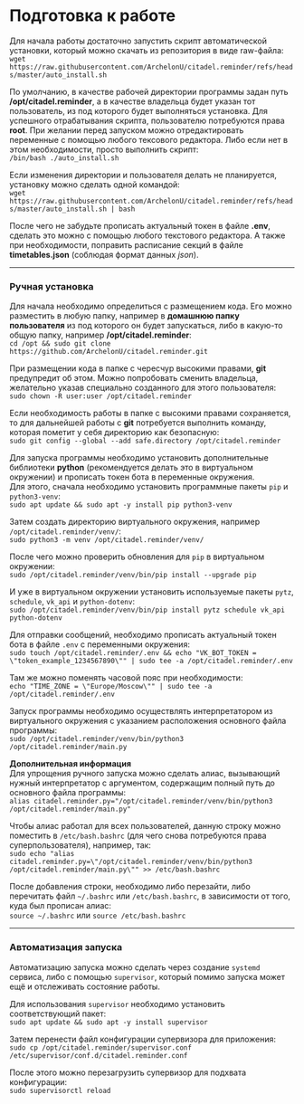 # Подготовка к работе
Для начала работы достаточно запустить скрипт автоматической установки, который можно скачать из репозитория в виде raw-файла:  
`wget https://raw.githubusercontent.com/ArchelonU/citadel.reminder/refs/heads/master/auto_install.sh`

По умолчанию, в качестве рабочей директории программы задан путь **/opt/citadel.reminder**, а в качестве владельца будет указан тот пользователь, из под которого будет выполняться установка. Для успешного отрабатывания скрипта, пользователю потребуются права **root**. При желании перед запуском можно отредактировать переменные с помощью любого тексового редактора. Либо если нет в этом необходимости, просто выполнить скрипт:  
`/bin/bash ./auto_install.sh`

Если изменения директории и пользователя делать не планируется, установку можно сделать одной командой:  
`wget https://raw.githubusercontent.com/ArchelonU/citadel.reminder/refs/heads/master/auto_install.sh | bash`

После чего не забудьте прописать актуальный токен в файле **.env**, сделать это можно с помощью любого текстового редактора. А также при необходимости, поправить расписание секций в файле **timetables.json** (cоблюдая формат данных *json*).

---
### Ручная установка
Для начала необходимо определиться с размещением кода. Его можно разместить в любую папку, например в **домашнюю папку пользователя** из под которого он будет запускаться, либо в какую-то общую папку, например **/opt/citadel.reminder**:  
`cd /opt && sudo git clone https://github.com/ArchelonU/citadel.reminder.git`  

При размещении кода в папке с чересчур высокими правами, **git** предупредит об этом. Можно попробовать сменить владельца, желательно указав специально созданного для этого пользователя:  
`sudo chown -R user:user /opt/citadel.reminder`

Если необходимость работы в папке с высокими правами сохраняется, то для дальнейшей работы с **git** потребуется выполнить команду, которая пометит у себя директорию как безопасную:  
`sudo git config --global --add safe.directory /opt/citadel.reminder`

Для запуска программы необходимо установить дополнительные библиотеки **python** (рекомендуется делать это в виртуальном окружении) и прописать токен бота в переменные окружения.  
Для этого, сначала необходимо установить программные пакеты `pip` и `python3-venv`:  
`sudo apt update && sudo apt -y install pip python3-venv`

Затем создать директорию виртуального окружения, например `/opt/citadel.reminder/venv/`:  
`sudo python3 -m venv /opt/citadel.reminder/venv/`

После чего можно проверить обновления для `pip` в виртуальном окружении:  
`sudo /opt/citadel.reminder/venv/bin/pip install --upgrade pip`

И уже в виртуальном окружении установить используемые пакеты `pytz`, `schedule`, `vk_api` и `python-dotenv`:  
`sudo /opt/citadel.reminder/venv/bin/pip install pytz schedule vk_api python-dotenv`

Для отправки сообщений, необходимо прописать актуальный токен бота в файле `.env` с переменными окружения:  
`sudo touch /opt/citadel.reminder/.env && echo "VK_BOT_TOKEN = \"token_example_1234567890\"" | sudo tee -a /opt/citadel.reminder/.env`

Там же можно поменять часовой пояс при необходимости:  
`echo "TIME_ZONE = \"Europe/Moscow\"" | sudo tee -a /opt/citadel.reminder/.env`

Запуск программы необходимо осуществлять интерпретатором из виртуального окружения с указанием расположения основного файла программы:  
`sudo /opt/citadel.reminder/venv/bin/python3 /opt/citadel.reminder/main.py`

**Дополнительная информация**  
Для упрощения ручного запуска можно сделать алиас, вызывающий нужный интерпретатор с аргументом, содержащим полный путь до основного файла программы:  
`alias citadel.reminder.py="/opt/citadel.reminder/venv/bin/python3 /opt/citadel.reminder/main.py"`

Чтобы алиас работал для всех пользователей, данную строку можно поместить в `/etc/bash.bashrc` (для чего снова потребуются права суперпользователя), например, так:  
`sudo echo "alias citadel.reminder.py=\"/opt/citadel.reminder/venv/bin/python3 /opt/citadel.reminder/main.py\"" >> /etc/bash.bashrc`

После добавления строки, необходимо либо перезайти, либо перечитать файл `~/.bashrc` или `/etc/bash.bashrc`, в зависимости от того, куда был прописан алиас:  
`source ~/.bashrc` или `source /etc/bash.bashrc`

---
### Автоматизация запуска
Автоматизацию запуска можно сделать через создание `systemd` сервиса, либо с помощью `supervisor`, который помимо запуска может ещё и отслеживать состояние работы.

Для использования `supervisor` необходимо установить соответствующий пакет:  
`sudo apt update && sudo apt -y install supervisor`

Затем перенести файл конфигурации супервизора для приложения:  
`sudo cp /opt/citadel.reminder/supervisor.conf /etc/supervisor/conf.d/citadel.reminder.conf`

После этого можно перезагрузить супервизор для подхвата конфигурации:  
`sudo supervisorctl reload`